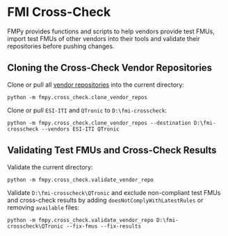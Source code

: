 # FMI Cross-Check

FMPy provides functions and scripts to help vendors provide test FMUs, import test FMUs of other vendors into their tools and validate their repositories before pushing changes.


## Cloning the Cross-Check Vendor Repositories

Clone or pull all [vendor repositories](https://github.com/orgs/fmi-crosscheck) into the current directory:

```
python -m fmpy.cross_check.clone_vendor_repos
```

Clone or pull `ESI-ITI` and `QTronic` to `D:\fmi-crosscheck`:

```
python -m fmpy.cross_check.clone_vendor_repos --destination D:\fmi-crosscheck --vendors ESI-ITI QTronic
```


## Validating Test FMUs and Cross-Check Results

Validate the current directory:

```
python -m fmpy.cross_check.validate_vendor_repo
```

Validate `D:\fmi-crosscheck\QTronic` and exclude non-compliant test FMUs and cross-check results
by adding `doesNotComplyWithLatestRules` or removing `available` files:

```
python -m fmpy.cross_check.validate_vendor_repo D:\fmi-crosscheck\QTronic --fix-fmus --fix-results
```
